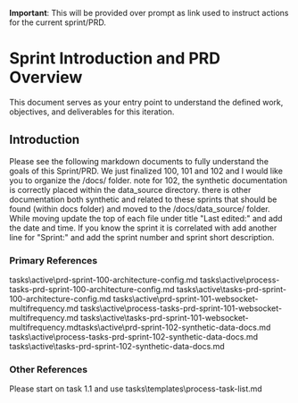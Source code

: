 **Important**: This will be provided over prompt as link used to instruct actions for the current sprint/PRD.  

# Sprint Introduction and PRD Overview
This document serves as your entry point to understand the defined work, objectives, and deliverables for this iteration.

## Introduction
Please see the following markdown documents to fully understand the goals of this Sprint/PRD. 
We just finalized 100, 101 and 102 and I would like you to organize the /docs/ folder.  note for 102, the synthetic documentation is correctly
placed within the data_source directory.  there is other documentation both synthetic and related to these sprints that should be found (within docs folder) 
and moved to the /docs/data_source/ folder.  While moving update the top of each file under title "Last edited:" and add the date and time.  If you know
the sprint it is correlated with add another line for "Sprint:" and add the sprint number and sprint short description. 



### Primary References
tasks\active\prd-sprint-100-architecture-config.md
tasks\active\process-tasks-prd-sprint-100-architecture-config.md
tasks\active\tasks-prd-sprint-100-architecture-config.md
tasks\active\prd-sprint-101-websocket-multifrequency.md
tasks\active\process-tasks-prd-sprint-101-websocket-multifrequency.md
tasks\active\tasks-prd-sprint-101-websocket-multifrequency.mdtasks\active\prd-sprint-102-synthetic-data-docs.md
tasks\active\process-tasks-prd-sprint-102-synthetic-data-docs.md
tasks\active\tasks-prd-sprint-102-synthetic-data-docs.md

### Other References


Please start on task 1.1 and use tasks\templates\process-task-list.md
